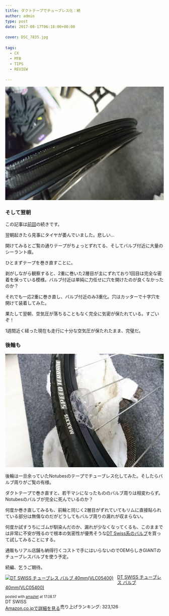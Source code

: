 ```yaml
---
title: ダクトテープでチューブレス化：続
author: admin
type: post
date: 2017-08-17T06:18:00+00:00

cover: DSC_7835.jpg

tags:
  - CX
  - MTB
  - TIPS
  - REVIEW

---
```

<div class="separator" style="clear: both; text-align: center;">
  <img border="0" data-original-height="900" data-original-width="1600" height="360" src="./DSC_7835.jpg" width="640" />
</div>



### そして翌朝

この記事は<a href="/2017/08/blog-post.html" target="_blank">前回</a>の続きです。

翌朝起きたら見事にタイヤが萎んでいました。悲しい…

開けてみるとご覧の通りテープがちょっとずれてる、そしてバルブ付近に大量のシーラント痕。

ひとまずテープを巻き直すことに。

剥がしながら観察すると、2重に巻いた2層目が主にずれており1回目は完全な密着を保っている模様。バルブ付近は単純に力任せに穴を開けたのが良くなかったのか？

それでも一応2重に巻き直し、バルブ付近のみ3重化。穴はカッターで十字穴を開けて装着してみた。

果たして翌朝、空気圧が落ちることもなく完全に気密が保たれている。すごいぞ！

1週間近く経った現在も走行に十分な空気圧が保たれたまま、完璧だ。



### 後輪も

<div class="separator" style="clear: both; text-align: center;">
  <img border="0" data-original-height="900" data-original-width="1600" height="360" src="./DSC_7836.jpg" width="640" />
</div>

<div>
</div>

後輪は一旦余っていたNotubesのテープでチューブレス化してみた。そしたらバルブ周りがご覧の有様。

ダクトテープで巻き直すと、若干マシになったもののバルブ周りは相変わらず。Notubesのバルブが完全に死んでいるのか？

何度か巻き直してみるも、前輪と同じく2層目がずれていてもリムに直接貼られている部分は無傷なのだがどうしてもバルブ周りの漏れが収まらない。

何度か試すうちにゴムが馴染んだのか、漏れが少なくなってくるも、このままでは非常に不安が残るので根本の気密性が優秀そうな<a href="http://amzn.to/2wTg0ta" target="_blank">DT Swiss系のバルブ</a>を買って試してみることにする。

通販もリアル店舗も納得行くコストで手にはいらないのでOEMらしきGIANTのチューブレスバルブを使う予定。

続編、乞うご期待。



<div class="amazlet-box" style="margin-bottom:0px;">
  <div class="amazlet-image" style="float:left;margin:0px 12px 1px 0px;">
    <a href="http://www.amazon.co.jp/exec/obidos/ASIN/B01MRK8TB7/gensobunya-22/ref=nosim/" name="amazletlink" target="_blank"><img src="https://images-fe.ssl-images-amazon.com/images/I/31ZqGrKP18L._SL160_.jpg" alt="DT SWISS チューブレス バルブ 40mm(VLC05400)" style="border: none;" /></a>
  </div>

  <div class="amazlet-info" style="line-height:120%; margin-bottom: 10px">
    <div class="amazlet-name" style="margin-bottom:10px;line-height:120%">
<a href="http://www.amazon.co.jp/exec/obidos/ASIN/B01MRK8TB7/gensobunya-22/ref=nosim/" name="amazletlink" target="_blank">DT SWISS チューブレス バルブ 40mm(VLC05400)</a></p>
<div class="amazlet-powered-date" style="font-size:80%;margin-top:5px;line-height:120%">
  posted with <a href="http://www.amazlet.com/" title="amazlet" target="_blank">amazlet</a> at 17.08.17
</div>

<div class="amazlet-detail">
DT SWISS <br />売り上げランキング: 323,126

<div class="amazlet-sub-info" style="float: left;">
<div class="amazlet-link" style="margin-top: 5px">
  <a href="http://www.amazon.co.jp/exec/obidos/ASIN/B01MRK8TB7/gensobunya-22/ref=nosim/" name="amazletlink" target="_blank">Amazon.co.jpで詳細を見る</a>
</div>

  </div>

  <div class="amazlet-footer" style="clear: left">
  </div>
</div>